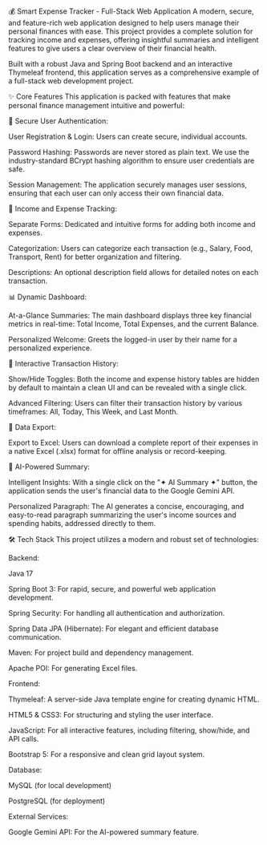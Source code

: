 💰 Smart Expense Tracker - Full-Stack Web Application
A modern, secure, and feature-rich web application designed to help users manage their personal finances with ease. This project provides a complete solution for tracking income and expenses, offering insightful summaries and intelligent features to give users a clear overview of their financial health.

Built with a robust Java and Spring Boot backend and an interactive Thymeleaf frontend, this application serves as a comprehensive example of a full-stack web development project.

✨ Core Features
This application is packed with features that make personal finance management intuitive and powerful:

🔐 Secure User Authentication:

User Registration & Login: Users can create secure, individual accounts.

Password Hashing: Passwords are never stored as plain text. We use the industry-standard BCrypt hashing algorithm to ensure user credentials are safe.

Session Management: The application securely manages user sessions, ensuring that each user can only access their own financial data.

💸 Income and Expense Tracking:

Separate Forms: Dedicated and intuitive forms for adding both income and expenses.

Categorization: Users can categorize each transaction (e.g., Salary, Food, Transport, Rent) for better organization and filtering.

Descriptions: An optional description field allows for detailed notes on each transaction.

📊 Dynamic Dashboard:

At-a-Glance Summaries: The main dashboard displays three key financial metrics in real-time: Total Income, Total Expenses, and the current Balance.

Personalized Welcome: Greets the logged-in user by their name for a personalized experience.

📜 Interactive Transaction History:

Show/Hide Toggles: Both the income and expense history tables are hidden by default to maintain a clean UI and can be revealed with a single click.

Advanced Filtering: Users can filter their transaction history by various timeframes: All, Today, This Week, and Last Month.

📄 Data Export:

Export to Excel: Users can download a complete report of their expenses in a native Excel (.xlsx) format for offline analysis or record-keeping.

🤖 AI-Powered Summary:

Intelligent Insights: With a single click on the "✦ AI Summary ✦" button, the application sends the user's financial data to the Google Gemini API.

Personalized Paragraph: The AI generates a concise, encouraging, and easy-to-read paragraph summarizing the user's income sources and spending habits, addressed directly to them.

🛠️ Tech Stack
This project utilizes a modern and robust set of technologies:

Backend:

Java 17

Spring Boot 3: For rapid, secure, and powerful web application development.

Spring Security: For handling all authentication and authorization.

Spring Data JPA (Hibernate): For elegant and efficient database communication.

Maven: For project build and dependency management.

Apache POI: For generating Excel files.

Frontend:

Thymeleaf: A server-side Java template engine for creating dynamic HTML.

HTML5 & CSS3: For structuring and styling the user interface.

JavaScript: For all interactive features, including filtering, show/hide, and API calls.

Bootstrap 5: For a responsive and clean grid layout system.

Database:

MySQL (for local development)

PostgreSQL (for deployment)

External Services:

Google Gemini API: For the AI-powered summary feature.
